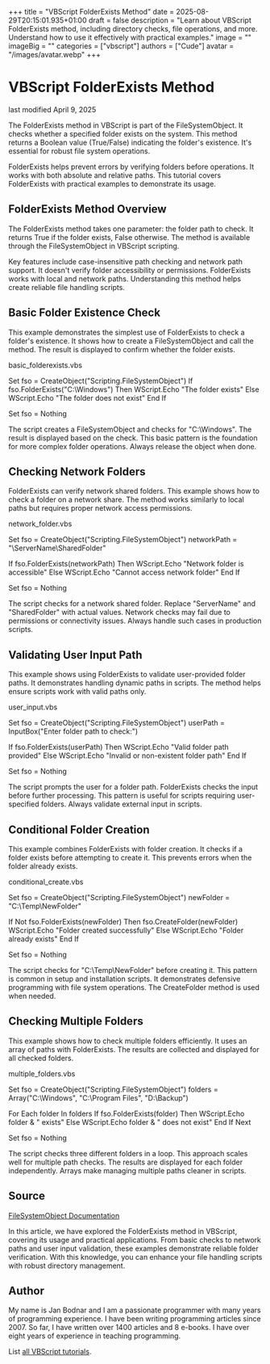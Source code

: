 +++
title = "VBScript FolderExists Method"
date = 2025-08-29T20:15:01.935+01:00
draft = false
description = "Learn about VBScript FolderExists method, including directory checks, file operations, and more. Understand how to use it effectively with practical examples."
image = ""
imageBig = ""
categories = ["vbscript"]
authors = ["Cude"]
avatar = "/images/avatar.webp"
+++

# VBScript FolderExists Method

last modified April 9, 2025

The FolderExists method in VBScript is part of the
FileSystemObject. It checks whether a specified folder exists on
the system. This method returns a Boolean value (True/False) indicating the
folder's existence. It's essential for robust file system operations.

FolderExists helps prevent errors by verifying folders before
operations. It works with both absolute and relative paths. This tutorial covers
FolderExists with practical examples to demonstrate its usage.

## FolderExists Method Overview

The FolderExists method takes one parameter: the folder path to
check. It returns True if the folder exists, False otherwise. The method is
available through the FileSystemObject in VBScript scripting.

Key features include case-insensitive path checking and network path support. It
doesn't verify folder accessibility or permissions. FolderExists
works with local and network paths. Understanding this method helps create
reliable file handling scripts.

## Basic Folder Existence Check

This example demonstrates the simplest use of FolderExists to check
a folder's existence. It shows how to create a FileSystemObject and call the
method. The result is displayed to confirm whether the folder exists.

basic_folderexists.vbs
  

Set fso = CreateObject("Scripting.FileSystemObject")
If fso.FolderExists("C:\Windows") Then
    WScript.Echo "The folder exists"
Else
    WScript.Echo "The folder does not exist"
End If

Set fso = Nothing

The script creates a FileSystemObject and checks for "C:\Windows".
The result is displayed based on the check. This basic pattern is the foundation
for more complex folder operations. Always release the object when done.

## Checking Network Folders

FolderExists can verify network shared folders. This example shows
how to check a folder on a network share. The method works similarly to local
paths but requires proper network access permissions.

network_folder.vbs
  

Set fso = CreateObject("Scripting.FileSystemObject")
networkPath = "\\ServerName\SharedFolder"

If fso.FolderExists(networkPath) Then
    WScript.Echo "Network folder is accessible"
Else
    WScript.Echo "Cannot access network folder"
End If

Set fso = Nothing

The script checks for a network shared folder. Replace "ServerName" and
"SharedFolder" with actual values. Network checks may fail due to permissions
or connectivity issues. Always handle such cases in production scripts.

## Validating User Input Path

This example shows using FolderExists to validate user-provided
folder paths. It demonstrates handling dynamic paths in scripts. The method
helps ensure scripts work with valid paths only.

user_input.vbs
  

Set fso = CreateObject("Scripting.FileSystemObject")
userPath = InputBox("Enter folder path to check:")

If fso.FolderExists(userPath) Then
    WScript.Echo "Valid folder path provided"
Else
    WScript.Echo "Invalid or non-existent folder path"
End If

Set fso = Nothing

The script prompts the user for a folder path. FolderExists checks
the input before further processing. This pattern is useful for scripts requiring
user-specified folders. Always validate external input in scripts.

## Conditional Folder Creation

This example combines FolderExists with folder creation. It checks
if a folder exists before attempting to create it. This prevents errors when the
folder already exists.

conditional_create.vbs
  

Set fso = CreateObject("Scripting.FileSystemObject")
newFolder = "C:\Temp\NewFolder"

If Not fso.FolderExists(newFolder) Then
    fso.CreateFolder(newFolder)
    WScript.Echo "Folder created successfully"
Else
    WScript.Echo "Folder already exists"
End If

Set fso = Nothing

The script checks for "C:\Temp\NewFolder" before creating it. This pattern is
common in setup and installation scripts. It demonstrates defensive programming
with file system operations. The CreateFolder method is used when needed.

## Checking Multiple Folders

This example shows how to check multiple folders efficiently. It uses an array of
paths with FolderExists. The results are collected and displayed
for all checked folders.

multiple_folders.vbs
  

Set fso = CreateObject("Scripting.FileSystemObject")
folders = Array("C:\Windows", "C:\Program Files", "D:\Backup")

For Each folder In folders
    If fso.FolderExists(folder) Then
        WScript.Echo folder &amp; " exists"
    Else
        WScript.Echo folder &amp; " does not exist"
    End If
Next

Set fso = Nothing

The script checks three different folders in a loop. This approach scales well
for multiple path checks. The results are displayed for each folder
independently. Arrays make managing multiple paths cleaner in scripts.

## Source

[FileSystemObject Documentation](https://learn.microsoft.com/en-us/previous-versions/windows/internet-explorer/ie-developer/scripting-articles/1ft05tef(v=vs.84))

In this article, we have explored the FolderExists method in
VBScript, covering its usage and practical applications. From basic checks to
network paths and user input validation, these examples demonstrate reliable
folder verification. With this knowledge, you can enhance your file handling
scripts with robust directory management.

## Author

My name is Jan Bodnar and I am a passionate programmer with many years of
programming experience. I have been writing programming articles since 2007. So
far, I have written over 1400 articles and 8 e-books. I have over eight years of
experience in teaching programming.

List [all VBScript tutorials](/vbscript/).